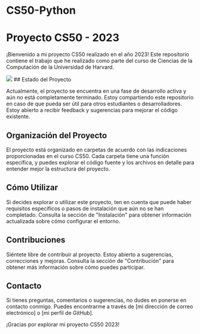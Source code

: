 # CS50-Python

# Proyecto CS50 - 2023

¡Bienvenido a mi proyecto CS50 realizado en el año 2023! Este repositorio contiene el trabajo que he realizado como parte del curso de Ciencias de la Computación de la Universidad de Harvard.

<img src="https://github.com/naviomaya/CS50-Python/blob/main/2.png">
## Estado del Proyecto

Actualmente, el proyecto se encuentra en una fase de desarrollo activa y aún no está completamente terminado. Estoy compartiendo este repositorio en caso de que pueda ser útil para otros estudiantes o desarrolladores. Estoy abierto a recibir feedback y sugerencias para mejorar el código existente.

## Organización del Proyecto

El proyecto está organizado en carpetas de acuerdo con las indicaciones proporcionadas en el curso CS50. Cada carpeta tiene una función específica, y puedes explorar el código fuente y los archivos en detalle para entender mejor la estructura del proyecto.

## Cómo Utilizar

Si decides explorar o utilizar este proyecto, ten en cuenta que puede haber requisitos específicos o pasos de instalación que aún no se han completado. Consulta la sección de "Instalación" para obtener información actualizada sobre cómo configurar el entorno.

## Contribuciones

Siéntete libre de contribuir al proyecto. Estoy abierto a sugerencias, correcciones y mejoras. Consulta la sección de "Contribución" para obtener más información sobre cómo puedes participar.

## Contacto

Si tienes preguntas, comentarios o sugerencias, no dudes en ponerse en contacto conmigo. Puedes encontrarme a través de [mi dirección de correo electrónico] o [mi perfil de GitHub].

¡Gracias por explorar mi proyecto CS50 2023!
